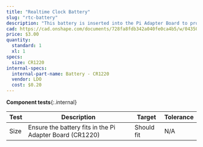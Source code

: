 ```yaml
---
title: "Realtime Clock Battery"
slug: "rtc-battery"
description: "This battery is inserted into the Pi Adapter Board to provide power for the realtime clock."
cad: https://cad.onshape.com/documents/728fa8fdb342a040fe0ca4b5/w/0435033a7c78b02e71d0f721/e/3e051041c29382c9fd093d0c
price: $3.00
quantity:
  standard: 1
  xl: 1
specs:
  size: CR1220
internal-specs:
  internal-part-name: Battery - CR1220
  vendor: LDO
  cost: $0.20
---
```


**Component tests**{:.internal}

|Test         |Description  |Target       |Tolerance    |
|-------------|-------------|-------------|-------------|
|Size         |Ensure the battery fits in the Pi Adapter Board (CR1220)|Should fit|N/A

